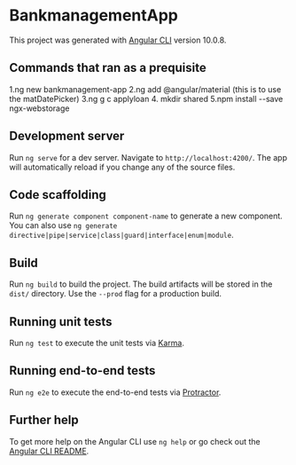 # BankmanagementApp

This project was generated with [Angular CLI](https://github.com/angular/angular-cli) version 10.0.8.

## Commands that ran as a prequisite
 1.ng new bankmanagement-app
 2.ng add @angular/material  (this is to use the matDatePicker)
 3.ng g c applyloan
 4. mkdir shared
 5.npm install --save ngx-webstorage

## Development server

Run `ng serve` for a dev server. Navigate to `http://localhost:4200/`. The app will automatically reload if you change any of the source files.

## Code scaffolding

Run `ng generate component component-name` to generate a new component. You can also use `ng generate directive|pipe|service|class|guard|interface|enum|module`.

## Build

Run `ng build` to build the project. The build artifacts will be stored in the `dist/` directory. Use the `--prod` flag for a production build.

## Running unit tests

Run `ng test` to execute the unit tests via [Karma](https://karma-runner.github.io).

## Running end-to-end tests

Run `ng e2e` to execute the end-to-end tests via [Protractor](http://www.protractortest.org/).

## Further help

To get more help on the Angular CLI use `ng help` or go check out the [Angular CLI README](https://github.com/angular/angular-cli/blob/master/README.md).
